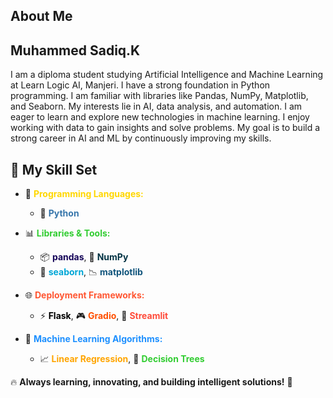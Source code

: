 <h2> About Me </h2>
<h2> Muhammed Sadiq.K</h2>
<p>I am a diploma student studying Artificial Intelligence and Machine Learning at Learn Logic AI,
Manjeri. I have a strong foundation in Python programming. I am familiar with libraries like Pandas,
NumPy, Matplotlib, and Seaborn. My interests lie in AI, data analysis, and automation. I am eager to
learn and explore new technologies in machine learning. I enjoy working with data to gain insights
and solve problems. My goal is to build a strong career in AI and ML by continuously improving my
skills.</p>




## 🚀 My Skill Set  

- 🎯 **<span style="color:#FFD700">Programming Languages:</span>**  
  - 🐍 <span style="color:#3776AB"><strong>Python</strong></span>  

- 📊 **<span style="color:#32CD32">Libraries & Tools:</span>**  
  - 📦 <span style="color:#150458"><strong>pandas</strong></span>, 🔢 <span style="color:#013243"><strong>NumPy</strong></span>  
  - 🎨 <span style="color:#00A6D6"><strong>seaborn</strong></span>, 📉 <span style="color:#11557C"><strong>matplotlib</strong></span>  

- 🌐 **<span style="color:#FF5733">Deployment Frameworks:</span>**  
  - ⚡ <span style="color:#000000"><strong>Flask</strong></span>, 🎮 <span style="color:#FF4F00"><strong>Gradio</strong></span>, 🚀 <span style="color:#FF4B3A"><strong>Streamlit</strong></span>  

- 🤖 **<span style="color:#1E90FF">Machine Learning Algorithms:</span>**  
  - 📈 <span style="color:#FFA500"><strong>Linear Regression</strong></span>, 🌳 <span style="color:#32CD32"><strong>Decision Trees</strong></span>  

🔥 **Always learning, innovating, and building intelligent solutions!** 🚀  




